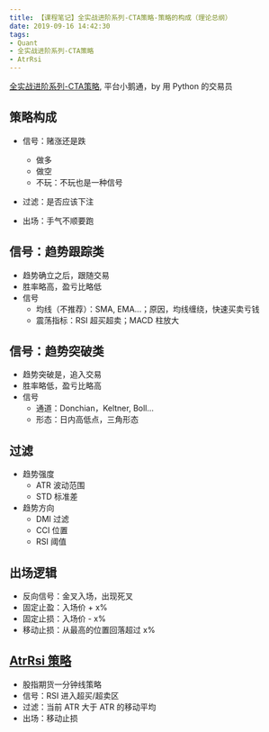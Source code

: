 ```yaml
---
title: 【课程笔记】全实战进阶系列-CTA策略-策略的构成（理论总纲）
date: 2019-09-16 14:42:30
tags:
- Quant
- 全实战进阶系列-CTA策略
- AtrRsi
---
```


[全实战进阶系列-CTA策略](https://appszu5scwd6134.h5.xiaoeknow.com/), 平台小鹅通，by 用 Python 的交易员

<!-- More -->

## 策略构成

- 信号：赌涨还是跌
  - 做多
  - 做空
  - 不玩：不玩也是一种信号

- 过滤：是否应该下注

- 出场：手气不顺要跑

## 信号：趋势跟踪类

- 趋势确立之后，跟随交易
- 胜率略高，盈亏比略低
- 信号
  - 均线（不推荐）：SMA, EMA...；原因，均线缠绕，快速买卖亏钱
  - 震荡指标：RSI 超买超卖；MACD 柱放大

## 信号：趋势突破类

- 趋势突破是，追入交易
- 胜率略低，盈亏比略高
- 信号
  - 通道：Donchian，Keltner, Boll...
  - 形态：日内高低点，三角形态

## 过滤

- 趋势强度
  - ATR 波动范围
  - STD 标准差
- 趋势方向
  - DMI 过滤
  - CCI 位置
  - RSI 阈值

## 出场逻辑

- 反向信号：金叉入场，出现死叉
- 固定止盈：入场价 + x%
- 固定止损：入场价 - x%
- 移动止损：从最高的位置回落超过 x%

## [AtrRsi 策略](https://github.com/vnpy/vnpy/blob/master/vnpy/app/cta_strategy/strategies/atr_rsi_strategy.py)

- 股指期货一分钟线策略
- 信号：RSI 进入超买/超卖区
- 过滤：当前 ATR 大于 ATR 的移动平均
- 出场：移动止损